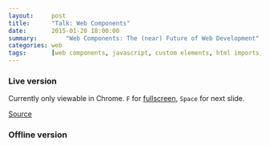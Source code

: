 ```yaml
---
layout:     post
title:      "Talk: Web Components"
date:       2015-01-20 18:00:00
summary:		"Web Components: The (near) Future of Web Development"
categories: web
tags:       [web components, javascript, custom elements, html imports, shadow dom, templates, talk]
---
```

### Live version

Currently only viewable in Chrome. `F` for [fullscreen](/talk-web-components/), `Space` for next slide.

<style>
.hidden {display: none}
</style>

<iframe src="/talk-web-components/" class="hidden"
				frameborder="0" allowfullscreen
				style="width: 100%; height: 500px">
</iframe>

<script>
var supportsTemplate = 'content' in document.createElement('template'),
		supportsCustomElements = 'registerElement' in document,
		supportsHtmlImports = 'import' in document.createElement('link'),
		supportsShadowDom = 'createShadowRoot' in document.body;
if (supportsTemplate && supportsCustomElements && supportsHtmlImports && supportsShadowDom) {
	document.querySelector('.hidden').className = '';
}
</script>

<a href="http://github.com/nikaspran/talk-web-components" target="_blank">Source</a>

### Offline version

<script async class="speakerdeck-embed" data-id="a7466f5082520132d5404ee58d225789" data-ratio="1.6" src="//speakerdeck.com/assets/embed.js"></script>

